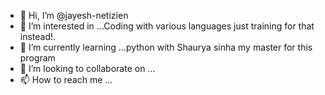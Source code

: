 - 👋 Hi, I’m @jayesh-netizien
- 👀 I’m interested in ...Coding with various languages just training for that instead!.
- 🌱 I’m currently learning ...python with Shaurya sinha my master for this program 
- 💞️ I’m looking to collaborate on ...
- 📫 How to reach me ...

<!---
jayesh-netizien/jayesh-netizien is a ✨ special ✨ repository because its `README.md` (this file) appears on your GitHub profile.
You can click the Preview link to take a look at your changes.
--->
